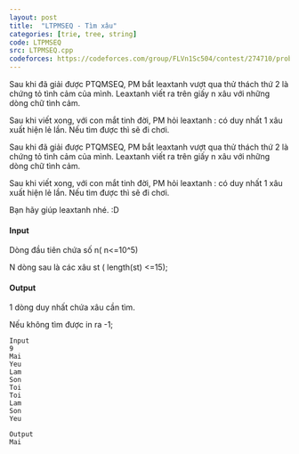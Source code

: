 ```yaml
---
layout: post
title:  "LTPMSEQ - Tìm xâu"
categories: [trie, tree, string]
code: LTPMSEQ
src: LTPMSEQ.cpp
codeforces: https://codeforces.com/group/FLVn1Sc504/contest/274710/problem/J
---
```


Sau khi đã giải được PTQMSEQ, PM bắt leaxtanh vượt qua thử thách thứ 2 là chứng tỏ tình cảm của mình. Leaxtanh viết ra trên giấy n xâu với những dòng chữ tình cảm.

Sau khi viết xong, với con mắt tinh đời, PM hỏi leaxtanh : có duy nhất 1 xâu xuất hiện lẻ lần. Nếu tìm được thì sẽ đi chơi.

Sau khi đã giải được PTQMSEQ, PM bắt leaxtanh vượt qua thử thách thứ 2 là chứng tỏ tình cảm của mình. Leaxtanh viết ra trên giấy n xâu với những dòng chữ tình cảm.

Sau khi viết xong, với con mắt tinh đời, PM hỏi leaxtanh : có duy nhất 1 xâu xuất hiện lẻ lần. Nếu tìm được thì sẽ đi chơi.

Bạn hãy giúp leaxtanh nhé. :D

#### Input

Dòng đầu tiên chứa số n( n<=10^5)

N dòng sau là các xâu st ( length(st) <=15);

#### Output

1 dòng duy nhất chứa xâu cần tìm.

Nếu không tìm được in ra -1;

```
Input
9
Mai
Yeu
Lam
Son
Toi
Toi 
Lam
Son
Yeu

Output
Mai
```

<!--more-->

